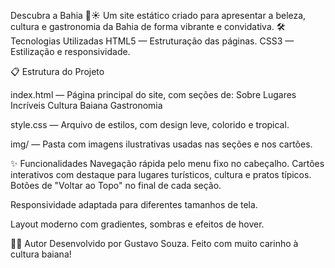 Descubra a Bahia 🌴☀️ 
Um site estático criado para apresentar a beleza, cultura e gastronomia da Bahia de forma vibrante e convidativa.
🛠 Tecnologias Utilizadas HTML5 — Estruturação das páginas.
CSS3 — Estilização e responsividade.

📋 Estrutura do Projeto 

index.html — Página principal do site, com seções de:
Sobre
Lugares Incríveis
Cultura Baiana
Gastronomia

style.css — Arquivo de estilos, com design leve, colorido e tropical.

img/ — Pasta com imagens ilustrativas usadas nas seções e nos cartões.

✨ Funcionalidades Navegação rápida pelo menu fixo no cabeçalho.
Cartões interativos com destaque para lugares turísticos, cultura e pratos típicos.
Botões de "Voltar ao Topo" no final de cada seção.

Responsividade adaptada para diferentes tamanhos de tela.

Layout moderno com gradientes, sombras e efeitos de hover.

👨‍💻 Autor Desenvolvido por Gustavo Souza. Feito com muito carinho à cultura baiana!
